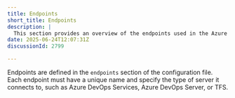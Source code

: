 ```yaml
---
title: Endpoints
short_title: Endpoints
description: |
  This section provides an overview of the endpoints used in the Azure DevOps Migration Tools, including their configuration and usage.Endpoints are used to define the access to TFS/Azure DevOps servers. They are used to connect to the source and target servers for migration.
date: 2025-06-24T12:07:31Z
discussionId: 2799

---
```

Endpoints are defined in the `endpoints` section of the configuration file. Each endpoint must have a unique name and specify the type of server it connects to, such as Azure DevOps Services, Azure DevOps Server, or TFS.

